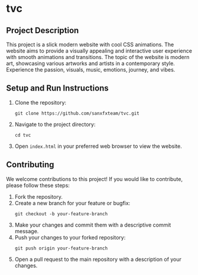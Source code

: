 # tvc

## Project Description

This project is a slick modern website with cool CSS animations. The website aims to provide a visually appealing and interactive user experience with smooth animations and transitions. The topic of the website is modern art, showcasing various artworks and artists in a contemporary style. Experience the passion, visuals, music, emotions, journey, and vibes.

## Setup and Run Instructions

1. Clone the repository:
   ```
   git clone https://github.com/sanxfxteam/tvc.git
   ```
2. Navigate to the project directory:
   ```
   cd tvc
   ```
3. Open `index.html` in your preferred web browser to view the website.

## Contributing

We welcome contributions to this project! If you would like to contribute, please follow these steps:

1. Fork the repository.
2. Create a new branch for your feature or bugfix:
   ```
   git checkout -b your-feature-branch
   ```
3. Make your changes and commit them with a descriptive commit message.
4. Push your changes to your forked repository:
   ```
   git push origin your-feature-branch
   ```
5. Open a pull request to the main repository with a description of your changes.
